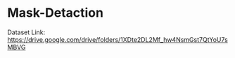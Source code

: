 # Mask-Detaction

Dataset Link:
https://drive.google.com/drive/folders/1XDte2DL2Mf_hw4NsmGst7QtYoU7sMBVG
